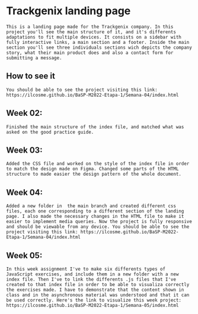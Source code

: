 # Trackgenix landing page
    This is a landing page made for the Trackgenix company. In this project you'll see the main structure of it, and it's differents adaptations to fit multiple devices. It consists on a sidebar with fully interactive links, a main section and a footer. Inside the main section you'll see three individuals sections wich depicts the company story, what their main product does and also a contact form for submitting a message.

## How to see it

    You should be able to see the project visiting this link: https://ilcosme.github.io/BaSP-M2022-Etapa-1/Semana-04/index.html

## Week 02:

    Finished the main structure of the index file, and matched what was asked on the good practice guide.

## Week 03:

    Added the CSS file and worked on the style of the index file in order to match the design made on Figma. Changed some parts of the HTML structure to made easier the design pattern of the whole document.

## Week 04:

    Added a new folder in  the main branch and created different css files, each one corresponding to a different section of the landing page. I also made the necessary changes in the HTML file to make it easier to implement media queries. Now the project is fully responsive and should be viewable from any device. You should be able to see the project visiting this link: https://ilcosme.github.io/BaSP-M2022-Etapa-1/Semana-04/index.html

## Week 05:

    In this week assignment I've to make six differents types of JavaScript exercises, and include them in a new folder with a new index file. Then I've to link the differents .js files that I've created to that index file in order to be able to visualiza correctly the exercises made. I have to demonstrate that the content shown in class and in the asynchronous material was understood and that it can be used correctly. Here's the link to visualize this week project: https://ilcosme.github.io/BaSP-M2022-Etapa-1/Semana-05/index.html